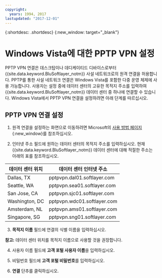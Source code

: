 ```yaml
---
copyright:
  years: 1994, 2017
lastupdated: "2017-12-01"
---
```


{:shortdesc: .shortdesc}
{:new_window: target="_blank"}

# Windows Vista에 대한 PPTP VPN 설정

PPTP VPN 연결은 데스크탑이나 데디케이티드 디바이스로부터 {{site.data.keyword.BluSoftlayer_notm}} 사설 네트워크로의 원격 연결을 허용합니다. PPTP를 통한 사설 네트워크 연결은 Windows Vista를 포함한 다중 운영 체제에 사용 가능합니다. 사용자는 설정 중에 데이터 센터의 고유한 목적지 주소를 입력하여 {{site.data.keyword.BluSoftlayer_notm}} 데이터 센터 중 하나에 연결할 수 있습니다. Windows Vista에서 PPTP VPN 연결을 설정하려면 아래 단계를 따르십시오. 

## PPTP VPN 연결 설정

1. 원격 연결을 설정하는 화면으로 이동하려면 Microsoft의 [사용 방법 페이지](http://windows.microsoft.com/en-US/windows-vista/Set-up-a-remote-connection-to-your-workplace-using-VPN){:new_window}를 참조하십시오. 

2. 인터넷 주소 필드에 원하는 데이터 센터의 목적지 주소를 입력하십시오. 현재 {{site.data.keyword.BluSoftlayer_notm}} 데이터 센터에 대해 적절한 주소는 아래의 표를 참조하십시오. 

|데이터 센터 위치|데이터 센터 인터넷 주소|
|---|---|
|Dallas, TX|pptpvpn.dal01.softlayer.com|
|Seattle, WA|pptpvpn.sea01.softlayer.com|
|San Jose, CA|pptpvpn.sjc01.softlayer.com|
|Washington, DC|pptpvpn.wdc01.softlayer.com|
|Amsterdam, NL|pptpvpn.ams01.softlayer.com|
|Singapore, SG|pptpvpn.sng01.softlayer.com|

3. **목적지 이름** 필드에 연결의 식별 이름을 입력하십시오. 

**참고:** 데이터 센터 위치를 목적지 이름으로 사용할 것을 권장합니다. 

4. 사용자 이름 필드에 **고객 포털 사용자 이름**을 입력하십시오. 

5. 비밀번호 필드에 **고객 포털 비밀번호**를 입력하십시오. 

6. **연결** 단추를 클릭하십시오. 
